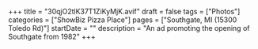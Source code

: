 +++
title = "30qjO2tlK37T1ZiKyMjK.avif"
draft = false
tags = ["Photos"]
categories = ["ShowBiz Pizza Place"]
pages = ["Southgate, MI (15300 Toledo Rd)"]
startDate = ""
description = "An ad promoting the opening of Southgate from 1982"
+++
